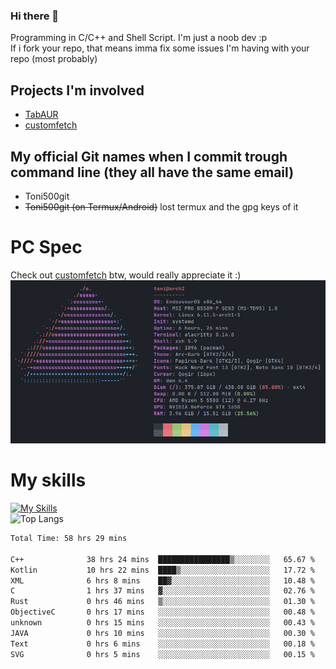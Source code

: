 ### Hi there 👋

Programming in C/C++ and Shell Script. I'm just a noob dev :p\
If i fork your repo, that means imma fix some issues I'm having with your repo (most probably)

## Projects I'm involved
 - [TabAUR](https://github.com/BurntRanch/TabAUR)
 - [customfetch](https://github.com/Toni500github/customfetch)

## My official Git names when I commit trough command line (they all have the same email)
* Toni500git
* ~~Toni500git (on Termux/Android)~~ lost termux and the gpg keys of it

# PC Spec
Check out [customfetch](https://github.com/Toni500github/customfetch) btw, would really appreciate it :)
![screenshot.png](https://github.com/Toni500github/customfetch/raw/main/screenshot.png)

# My skills
[![My Skills](https://skillicons.dev/icons?i=cpp,bash,arch,linux&theme=light)](https://skillicons.dev)\
![Top Langs](https://github-readme-stats.vercel.app/api/top-langs/?username=Toni500github&layout=compact)

<!--START_SECTION:waka-->

```txt
Total Time: 58 hrs 29 mins

C++              38 hrs 24 mins  ████████████████▒░░░░░░░░   65.67 %
Kotlin           10 hrs 22 mins  ████▒░░░░░░░░░░░░░░░░░░░░   17.72 %
XML              6 hrs 8 mins    ██▓░░░░░░░░░░░░░░░░░░░░░░   10.48 %
C                1 hrs 37 mins   ▓░░░░░░░░░░░░░░░░░░░░░░░░   02.76 %
Rust             0 hrs 46 mins   ▒░░░░░░░░░░░░░░░░░░░░░░░░   01.30 %
ObjectiveC       0 hrs 17 mins   ░░░░░░░░░░░░░░░░░░░░░░░░░   00.48 %
unknown          0 hrs 15 mins   ░░░░░░░░░░░░░░░░░░░░░░░░░   00.43 %
JAVA             0 hrs 10 mins   ░░░░░░░░░░░░░░░░░░░░░░░░░   00.30 %
Text             0 hrs 6 mins    ░░░░░░░░░░░░░░░░░░░░░░░░░   00.18 %
SVG              0 hrs 5 mins    ░░░░░░░░░░░░░░░░░░░░░░░░░   00.15 %
```

<!--END_SECTION:waka-->
